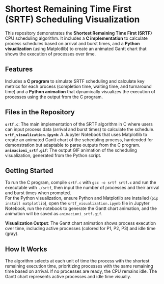 # **Shortest Remaining Time First (SRTF) Scheduling Visualization**

This repository demonstrates the **Shortest Remaining Time First (SRTF)** CPU scheduling algorithm. It includes a **C implementation** to calculate process schedules based on arrival and burst times, and a **Python visualization** (using Matplotlib) to create an animated Gantt chart that shows the execution of processes over time.

## **Features**

Includes a **C program** to simulate SRTF scheduling and calculate key metrics for each process (completion time, waiting time, and turnaround time) and a **Python animation** that dynamically visualizes the execution of processes using the output from the C program.

## **Files in the Repository**

**`srtf.c`**: The main implementation of the SRTF algorithm in C where users can input process data (arrival and burst times) to calculate the schedule.  
**`srtf_visualization.ipynb`**: A Jupyter Notebook that uses Matplotlib to create an animated Gantt chart of the scheduling process, hardcoded for demonstration but adaptable to parse outputs from the C program.  
**`animacioni_srtf.gif`**: The output GIF animation of the scheduling visualization, generated from the Python script.

## **Getting Started**

To run the C program, compile `srtf.c` with `gcc -o srtf srtf.c` and run the executable with `./srtf`, then input the number of processes and their arrival and burst times when prompted.  
For the Python visualization, ensure Python and Matplotlib are installed (`pip install matplotlib`), open the `srtf_visualization.ipynb` file in Jupyter Notebook, run the notebook to generate the Gantt chart animation, and the animation will be saved as `animacioni_srtf.gif`.

**Visualization Output**: The Gantt chart animation shows process execution over time, including active processes (colored for P1, P2, P3) and idle time (gray).

## **How It Works**

The algorithm selects at each unit of time the process with the shortest remaining execution time, prioritizing processes with the same remaining time based on arrival. If no processes are ready, the CPU remains idle. The Gantt chart represents active processes and idle time visually.
